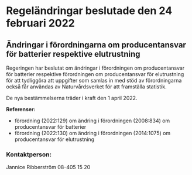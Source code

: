 # Regeländringar beslutade den 24 februari 2022

## Ändringar i förordningarna om producentansvar för batterier respektive elutrustning

Regeringen har beslutat om ändringar i förordningen om producentansvar för batterier respektive förordningen om producentansvar för elutrustning för att tydliggöra att uppgifter som samlas in med stöd av förordningarna också får användas av Naturvårdsverket för att framställa statistik.

De nya bestämmelserna träder i kraft den 1 april 2022.

**Referenser:**

* förordning (2022:129) om ändring i förordningen (2008:834) om producentansvar för batterier
* förordning (2022:130) om ändring i förordningen (2014:1075) om producentansvar för elutrustning

### Kontaktperson:

Jannice Ribberström 08-405 15 20
